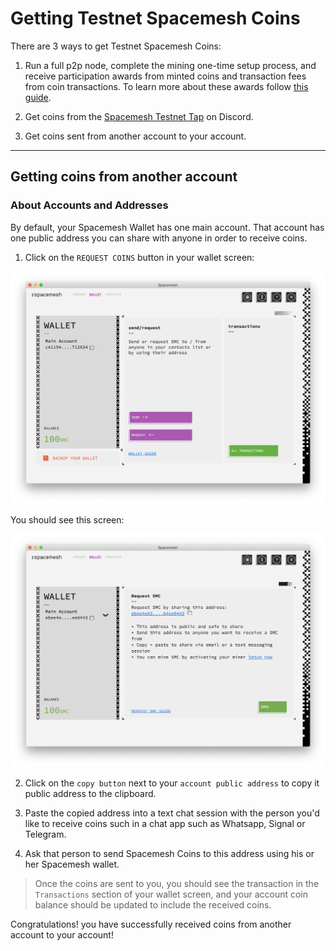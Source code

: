# Getting Testnet Spacemesh Coins

There are 3 ways to get Testnet Spacemesh Coins:

1. Run a full p2p node, complete the mining one-time setup process, and receive participation awards from minted coins and transaction fees from coin transactions. To learn more about these awards follow [this guide](awards.md).

2. Get coins from the [Spacemesh Testnet Tap](tap.md) on Discord.

3. Get coins sent from another account to your account.

---

## Getting coins from another account

### About Accounts and Addresses
By default, your Spacemesh Wallet has one main account. That account has one public address you can share with anyone in order to receive coins.

1. Click on the `REQUEST COINS` button in your wallet screen:

![](images/v1.0/wallet_screen.png)

You should see this screen:

![](images/v1.0/request_coins.png)

2. Click on the `copy button` next to your `account public address` to copy it public address to the clipboard.

3. Paste the copied address into a text chat session with the person you'd like to receive coins such in a chat app such as Whatsapp, Signal or Telegram.

4. Ask that person to send Spacemesh Coins to this address using his or her Spacemesh wallet.

> Once the coins are sent to you, you should see the transaction in the `Transactions` section of your wallet screen, and your account coin balance should be updated to include the received coins.

Congratulations! you have successfully received coins from another account to your account!
